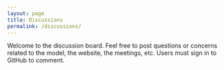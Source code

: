 ```yaml
---
layout: page
title: Discussions
permalink: /discussions/
---
```


Welcome to the discussion board. Feel free to post questions or concerns related to the model, the website, the meetings, etc. Users must sign in to GitHub to comment.

<script src="https://utteranc.es/client.js"
        repo="UtahMUG/utahmug-website"
        issue-term="title"
        theme="boxy-light"
        crossorigin="anonymous"
        async>
</script>